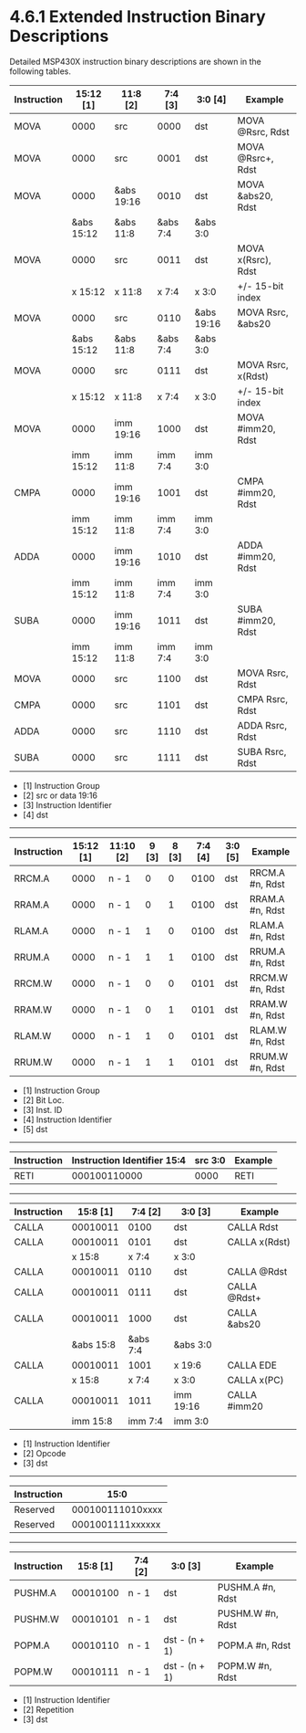 # 4.6.1 Extended Instruction Binary Descriptions

Detailed MSP430X instruction binary descriptions are shown in the following tables.

| Instruction | 15:12 [1]  | 11:8 [2]   | 7:4 [3]  | 3:0 [4]    | Example             |
| ----------- | ---------- | ---------- | -------- | ---------- | ------------------- |
| MOVA        | 0000       | src        | 0000     | dst        | MOVA @Rsrc, Rdst    |
| MOVA        | 0000       | src        | 0001     | dst        | MOVA @Rsrc+, Rdst   |
| MOVA        | 0000       | &abs 19:16 | 0010     | dst        | MOVA &abs20, Rdst   |
|             | &abs 15:12 | &abs 11:8  | &abs 7:4 | &abs 3:0   |                     |
| MOVA        | 0000       | src        | 0011     | dst        | MOVA x(Rsrc), Rdst  |
|             | x 15:12    | x 11:8     | x 7:4    | x 3:0      | +/- 15-bit index    |
| MOVA        | 0000       | src        | 0110     | &abs 19:16 | MOVA Rsrc, &abs20   |
|             | &abs 15:12 | &abs 11:8  | &abs 7:4 | &abs 3:0   |                     |
| MOVA        | 0000       | src        | 0111     | dst        | MOVA Rsrc, x(Rdst)  |
|             | x 15:12    | x 11:8     | x 7:4    | x 3:0      | +/- 15-bit index    |
| MOVA        | 0000       | imm 19:16  | 1000     | dst        | MOVA #imm20, Rdst   |
|             | imm 15:12  | imm 11:8   | imm 7:4  | imm 3:0    |                     |
| CMPA        | 0000       | imm 19:16  | 1001     | dst        | CMPA #imm20, Rdst   |
|             | imm 15:12  | imm 11:8   | imm 7:4  | imm 3:0    |                     |
| ADDA        | 0000       | imm 19:16  | 1010     | dst        | ADDA #imm20, Rdst   |
|             | imm 15:12  | imm 11:8   | imm 7:4  | imm 3:0    |                     |
| SUBA        | 0000       | imm 19:16  | 1011     | dst        | SUBA #imm20, Rdst   |
|             | imm 15:12  | imm 11:8   | imm 7:4  | imm 3:0    |                     |
| MOVA        | 0000       | src        | 1100     | dst        | MOVA Rsrc, Rdst     |
| CMPA        | 0000       | src        | 1101     | dst        | CMPA Rsrc, Rdst     |
| ADDA        | 0000       | src        | 1110     | dst        | ADDA Rsrc, Rdst     |
| SUBA        | 0000       | src        | 1111     | dst        | SUBA Rsrc, Rdst     |

- [1] Instruction Group
- [2] src or data 19:16
- [3] Instruction Identifier
- [4] dst

---

| Instruction | 15:12 [1] | 11:10 [2] | 9 [3] | 8 [3] | 7:4 [4] | 3:0 [5] | Example         |
| ----------- | --------- | --------- | ----- | ----- | ------- | ------- | --------------- |
| RRCM.A      | 0000      | n - 1     | 0     | 0     | 0100    | dst     | RRCM.A #n, Rdst |
| RRAM.A      | 0000      | n - 1     | 0     | 1     | 0100    | dst     | RRAM.A #n, Rdst |
| RLAM.A      | 0000      | n - 1     | 1     | 0     | 0100    | dst     | RLAM.A #n, Rdst |
| RRUM.A      | 0000      | n - 1     | 1     | 1     | 0100    | dst     | RRUM.A #n, Rdst |
| RRCM.W      | 0000      | n - 1     | 0     | 0     | 0101    | dst     | RRCM.W #n, Rdst |
| RRAM.W      | 0000      | n - 1     | 0     | 1     | 0101    | dst     | RRAM.W #n, Rdst |
| RLAM.W      | 0000      | n - 1     | 1     | 0     | 0101    | dst     | RLAM.W #n, Rdst |
| RRUM.W      | 0000      | n - 1     | 1     | 1     | 0101    | dst     | RRUM.W #n, Rdst |

- [1] Instruction Group
- [2] Bit Loc.
- [3] Inst. ID
- [4] Instruction Identifier
- [5] dst

---

| Instruction | Instruction Identifier 15:4 | src 3:0 | Example |
| ----------- | --------------------------- | ------- | ------- |
| RETI        | 000100110000                | 0000    | RETI    |

---

| Instruction | 15:8 [1]  | 7:4 [2]  | 3:0 [3]   | Example       |
| ----------- | --------- | -------- | --------- | ------------- |
| CALLA       | 00010011  | 0100     | dst       | CALLA Rdst    |
| CALLA       | 00010011  | 0101     | dst       | CALLA x(Rdst) |
|             | x 15:8    | x 7:4    | x 3:0     |               |
| CALLA       | 00010011  | 0110     | dst       | CALLA @Rdst   |
| CALLA       | 00010011  | 0111     | dst       | CALLA @Rdst+  |
| CALLA       | 00010011  | 1000     | dst       | CALLA &abs20  |
|             | &abs 15:8 | &abs 7:4 | &abs 3:0  |               |
| CALLA       | 00010011  | 1001     | x 19:6    | CALLA EDE     |
|             | x 15:8    | x 7:4    | x 3:0     | CALLA x(PC)   |
| CALLA       | 00010011  | 1011     | imm 19:16 | CALLA #imm20  |
|             | imm 15:8  | imm 7:4  | imm 3:0   |               |

- [1] Instruction Identifier
- [2] Opcode
- [3] dst

---

| Instruction | 15:0             |
| ----------- | ---------------- |
| Reserved    | 000100111010xxxx |
| Reserved    | 0001001111xxxxxx |

---

| Instruction | 15:8 [1] | 7:4 [2] | 3:0 [3]       | Example          |
| ----------- | -------- | ------- | ------------- | ---------------- |
| PUSHM.A     | 00010100 | n - 1   | dst           | PUSHM.A #n, Rdst |
| PUSHM.W     | 00010101 | n - 1   | dst           | PUSHM.W #n, Rdst |
| POPM.A      | 00010110 | n - 1   | dst - (n + 1) | POPM.A #n, Rdst  |
| POPM.W      | 00010111 | n - 1   | dst - (n + 1) | POPM.W #n, Rdst  |

- [1] Instruction Identifier
- [2] Repetition
- [3] dst
